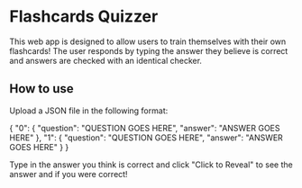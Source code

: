 # Flashcards Quizzer

This web app is designed to allow users to train themselves with their own flashcards! The user responds by typing the answer they believe is correct and answers are checked with an identical checker.

## How to use

Upload a JSON file in the following format:

{
    "0": {
        "question": "QUESTION GOES HERE",
        "answer": "ANSWER GOES HERE"
    },
    "1": {
        "question": "QUESTION GOES HERE",
        "answer": "ANSWER GOES HERE"
    }
}

Type in the answer you think is correct and click "Click to Reveal" to see the answer and if you were correct! 